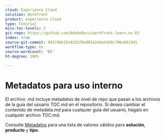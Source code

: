 ```yaml
---
cloud: Experience Cloud
solution: Workfront
product: experience cloud
type: Tutorial
mini-toc-levels: 2
git-repo: https://github.com/AdobeDocs/workfront-learn.es-ES
index: true
source-git-commit: 991748b15e9252f8a903a2e6a4169c796a6923d1
workflow-type: ht
source-wordcount: '65'
ht-degree: 100%

---
```



# Metadatos para uso interno

El archivo .md incluye metadatos de nivel de repo que pasan a los archivos de la guía del usuario TOC.md en el repositorio. Si desea cambiar el contenido de metadata.md para cualquier guía del usuario, hágalo en cualquier archivo TOC.md.

Consulte [Metadatos](https://experienceleague.adobe.com/docs/authoring-guide-exl/using/editing/user-guide-setup/metadata.html?lang=es) para una lista de valores válidos para **solución**, **producto** y **tipo**.
